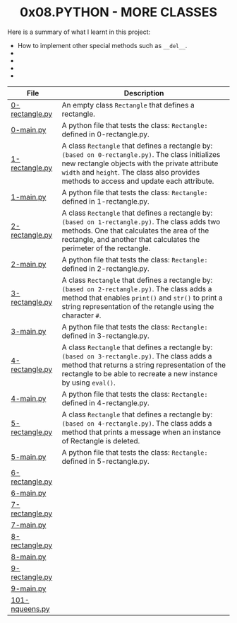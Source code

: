 <h1 align="center">0x08.PYTHON - MORE CLASSES</h1>

Here is a summary of what I learnt in this project: 
<ul>
<li>How to implement other special methods such as <code>&#95;&#95;del&#95;&#95;</code>.</li>
<li></li>
<li></li>
<li></li>
<li></li>
</ul>

|File|Description|
|--|--|
|[0-rectangle.py](https://github.com/GM-Samuelstein/alx-higher_level_programming/blob/master/0x08-python-more_classes/0-rectangle.py)|An  empty class <code>Rectangle</code> that defines a rectangle.|
|[0-main.py](https://github.com/GM-Samuelstein/alx-higher_level_programming/blob/master/0x08-python-more_classes/0-main.py)|A python file that tests the class: <code>Rectangle:</code> defined in 0-rectangle.py.|
|[1-rectangle.py](https://github.com/GM-Samuelstein/alx-higher_level_programming/blob/master/0x08-python-more_classes/1-rectangle.py)|A class <code>Rectangle</code> that defines a rectangle by: <code>(based on 0-rectangle.py)</code>. The class initializes new rectangle objects with the private attribute <code>width</code> and <code>height</code>. The class also provides methods to access and update each attribute.|
|[1-main.py](https://github.com/GM-Samuelstein/alx-higher_level_programming/blob/master/0x08-python-more_classes/1-main.py)|A python file that tests the class: <code>Rectangle:</code> defined in 1-rectangle.py.|
|[2-rectangle.py](https://github.com/GM-Samuelstein/alx-higher_level_programming/blob/master/0x08-python-more_classes/2-rectangle.py)|A class <code>Rectangle</code> that defines a rectangle by: <code>(based on 1-rectangle.py)</code>. The class adds two methods. One that calculates the area of the rectangle, and another that calculates the perimeter of the rectangle.|
|[2-main.py](https://github.com/GM-Samuelstein/alx-higher_level_programming/blob/master/0x08-python-more_classes/2-main.py)|A python file that tests the class: <code>Rectangle:</code> defined in 2-rectangle.py.|
|[3-rectangle.py](https://github.com/GM-Samuelstein/alx-higher_level_programming/blob/master/0x08-python-more_classes/3-rectangle.py)|A class <code>Rectangle</code> that defines a rectangle by: <code>(based on 2-rectangle.py)</code>. The class adds a method that enables <code>print()</code> and <code>str()</code> to print a string representation of the retangle using the character <code>#</code>.|
|[3-main.py](https://github.com/GM-Samuelstein/alx-higher_level_programming/blob/master/0x08-python-more_classes/3-main.py)|A python file that tests the class: <code>Rectangle:</code> defined in 3-rectangle.py.|
|[4-rectangle.py](https://github.com/GM-Samuelstein/alx-higher_level_programming/blob/master/0x08-python-more_classes/4-rectangle.py)|A class <code>Rectangle</code> that defines a rectangle by: <code>(based on 3-rectangle.py)</code>. The class adds a method that returns a string representation of the rectangle to be able to recreate a new instance by using <code>eval()</code>.|
|[4-main.py](https://github.com/GM-Samuelstein/alx-higher_level_programming/blob/master/0x08-python-more_classes/4-main.py)|A python file that tests the class: <code>Rectangle:</code> defined in 4-rectangle.py.|
|[5-rectangle.py](https://github.com/GM-Samuelstein/alx-higher_level_programming/blob/master/0x08-python-more_classes/5-rectangle.py)|A class <code>Rectangle</code> that defines a rectangle by: <code>(based on 4-rectangle.py)</code>. The class adds a method that prints a message when an instance of Rectangle is deleted.|
|[5-main.py](https://github.com/GM-Samuelstein/alx-higher_level_programming/blob/master/0x08-python-more_classes/5-main.py)|A python file that tests the class: <code>Rectangle:</code> defined in 5-rectangle.py.|
|[6-rectangle.py](https://github.com/GM-Samuelstein/alx-higher_level_programming/blob/master/0x08-python-more_classes/6-rectangle.py)||
|[6-main.py](https://github.com/GM-Samuelstein/alx-higher_level_programming/blob/master/0x08-python-more_classes/6-main.py)||
|[7-rectangle.py](https://github.com/GM-Samuelstein/alx-higher_level_programming/blob/master/0x08-python-more_classes/7-rectangle.py)||
|[7-main.py](https://github.com/GM-Samuelstein/alx-higher_level_programming/blob/master/0x08-python-more_classes/7-main.py)||
|[8-rectangle.py](https://github.com/GM-Samuelstein/alx-higher_level_programming/blob/master/0x08-python-more_classes/8-rectangle.py)||
|[8-main.py](https://github.com/GM-Samuelstein/alx-higher_level_programming/blob/master/0x08-python-more_classes/8-main.py)||
|[9-rectangle.py](https://github.com/GM-Samuelstein/alx-higher_level_programming/blob/master/0x08-python-more_classes/9-rectangle.py)||
|[9-main.py](https://github.com/GM-Samuelstein/alx-higher_level_programming/blob/master/0x08-python-more_classes/9-main.py)||
|[101-nqueens.py](https://github.com/GM-Samuelstein/alx-higher_level_programming/blob/master/0x08-python-more_classes/101-nqueens.py)||
